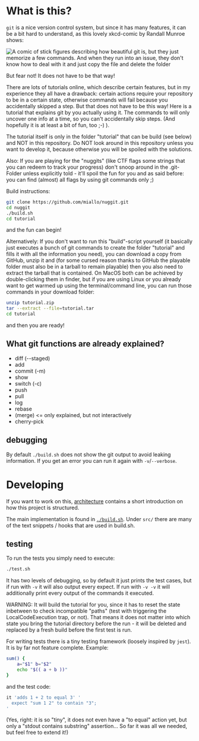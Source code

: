 # What is this?

`git` is a nice version control system, but since it has many features, it can be a bit hard to understand, as this lovely xkcd-comic by Randall Munroe shows:

![A comic of stick figures describing how beautiful git is, but they just memorize a few commands. And when they run into an issue, they don't know how to deal with it and just copy the file and delete the folder](https://imgs.xkcd.com/comics/git.png "If that doesn't fix it, git.txt contains the phone number of a friend of mine who understands git. Just wait through a few minutes of 'It's really pretty simple, just think of branches as...' and eventually you'll learn the commands that will fix everything.")

But fear not! It does not have to be that way!

There are lots of tutorials online, which describe certain features, but in my experience they all have a drawback: certain actions require your repository to be in a certain state, otherwise commands will fail because you accidentally skipped a step. But that does not have to be this way! Here is a tutorial that explains git by you actually using it. The commands to will only uncover one info at a time, so you can't accidentally skip steps. (And hopefully it is at least a bit of fun, too ;-) ).

The tutorial itself is only in the folder "tutorial" that can be build (see below) and NOT in this repository. Do NOT look around in this repository unless you want to develop it, because otherwise you will be spoiled with the solutions.

Also: If you are playing for the "nuggits" (like CTF flags some strings that you can redeem to track your progress) don't snoop around in the .git-Folder unless explicitly told - it'll spoil the fun for you and as said before: you can find (almost) all flags by using git commands only ;)

Build instructions:
```sh
git clone https://github.com/miallo/nuggit.git
cd nuggit
./build.sh
cd tutorial
```
and the fun can begin!

Alternatively: If you don't want to run this "build"-script yourself (it basically just executes a bunch of git commands to create the folder "tutorial" and fills it with all the information you need), you can download a copy from GitHub, unzip it and (for some cursed reason thanks to GitHub the playable folder must also be in a tarball to remain playable) then you also need to extract the tarball that is contained.
On MacOS both can be achieved by double-clicking them in finder, but if you are using Linux or you already want to get warmed up using the terminal/command line, you can run those commands in your download folder:
```sh
unzip tutorial.zip
tar --extract --file=tutorial.tar
cd tutorial
```
and then you are ready!

## What git functions are already explained?

- diff (--staged)
- add
- commit (-m)
- show
- switch (-c)
- push
- pull
- log
- rebase
- (merge) <= only explained, but not interactively
- cherry-pick

## debugging

By default `./build.sh` does not show the git output to avoid leaking information. If you get an error you can run it again with `-v`/`--verbose`.

# Developing

If you want to work on this, [architecture](./architecture.md) contains a short introduction on how this project is structured.

The main implementation is found in [`./build.sh`](./build.sh). Under `src/` there are many of the text snippets / hooks that are used in build.sh.

## testing

To run the tests you simply need to execute:
```sh
./test.sh
```
It has two levels of debugging, so by default it just prints the test cases, but if run with `-v` it will also output every expect. If run with `-v -v` it will additionally print every output of the commands it executed.

WARNING: It will build the tutorial for you, since it has to reset the state inbetween to check incompatible "paths" (test with triggering the LocalCodeExecution trap, or not). That means it does not matter into which state you bring the tutorial directory before the run - it will be deleted and replaced by a fresh build before the first test is run.

For writing tests there is a tiny testing framework (loosely inspired by `jest`). It is by far not feature complete. Example:
```sh
sum() {
    a="$1" b="$2"
    echo "$(( a + b ))"
}
```
and the test code:
```sh
it 'adds 1 + 2 to equal 3' '
  expect "sum 1 2" to contain "3";
'
```
(Yes, right: it is so "tiny", it does not even have a "to equal" action yet, but only a "stdout contains substring" assertion... So far it was all we needed, but feel free to extend it!)
